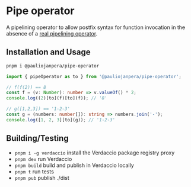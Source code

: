 # Pipe operator

A pipelining operator to allow postfix syntax for function invocation in the absence of a [real pipelining operator](https://tc39.es/proposal-pipeline-operator/).

## Installation and Usage

```sh
pnpm i @pauliojanpera/pipe-operator
```

```ts
import { pipeOperator as to } from '@pauliojanpera/pipe-operator';

// f(f(2)) == 8
const f = (v: Number): number => v.valueOf() * 2;
console.log((2)[to](f)[to](f)); // '8'

// g([1,2,3]) == '1-2-3'
const g = (numbers: number[]): string => numbers.join('-');
console.log([1, 2, 3][to](g)); // '1-2-3'
```

## Building/Testing

- `pnpm i -g verdaccio` install the Verdaccio package registry proxy
- `pnpm dev` run Verdaccio
- `pnpm build` build and publish in Verdaccio locally
- `pnpm t` run tests
- `pnpm pub` publish ./dist

